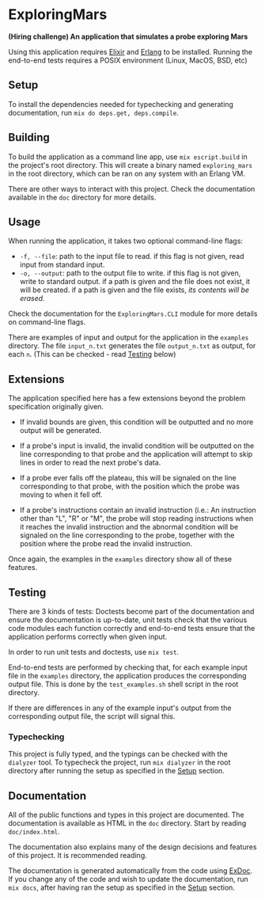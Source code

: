 # ExploringMars

**(Hiring challenge) An application that simulates a probe exploring Mars**

Using this application requires [Elixir](https://elixir-lang.org/) and
[Erlang](https://www.erlang.org/) to be installed. Running the end-to-end
tests requires a POSIX environment (Linux, MacOS, BSD, etc)

## Setup

To install the dependencies needed for typechecking and generating 
documentation, run `mix do deps.get, deps.compile`.

## Building

To build the application as a command line app, use `mix escript.build` in the
project's root directory. This will create a binary named `exploring_mars` in
the root directory, which can be ran on any system with an Erlang VM.

There are other ways to interact with this project. Check the documentation
available in the `doc` directory for more details.

## Usage

When running the application, it takes two optional command-line flags:

* `-f, --file`: path to the input file to read.
    if this flag is not given, read input from standard input.
* `-o, --output`: path to the output file to write.
    if this flag is not given, write to standard output.
    if a path is given and the file does not exist, it will be created.
    if a path is given and the file exists, *its contents will be erased*.
    
Check the documentation for the `ExploringMars.CLI` module for more details
on command-line flags.

There are examples of input and output for the application in the `examples`
directory. The file `input_n.txt` generates the file `output_n.txt` as output,
for each `n`. (This can be checked - read [Testing](#testing) below)

## Extensions

The application specified here has a few extensions beyond the problem 
specification originally given.

* If invalid bounds are given, this condition will be outputted and no more output
will be generated.

* If a probe's input is invalid, the invalid condition will be outputted on the 
line corresponding to that probe and the application will attempt to skip lines
in order to read the next probe's data.

* If a probe ever falls off the plateau, this will be signaled on the line 
corresponding to that probe, with the position which the probe was moving to
when it fell off.

* If a probe's instructions contain an invalid instruction (i.e.: An instruction
other than "L", "R" or "M", the probe will stop reading instructions when it
reaches the invalid instruction and the abnormal condition will be signaled on
the line corresponding to the probe, together with the position where the probe
read the invalid instruction.

Once again, the examples in the `examples` directory show all of these features.

## Testing
There are 3 kinds of tests: Doctests become part of the documentation and ensure
the documentation is up-to-date, unit tests check that the various code modules
each function correctly and end-to-end tests ensure that the application 
performs correctly when given input.

In order to run unit tests and doctests, use `mix test`.

End-to-end tests are performed by checking that, for each example input file in
the `examples` directory, the application produces the corresponding output file.
This is done by the `test_examples.sh` shell script in the root directory.

If there are differences in any of the example input's output from the 
corresponding output file, the script will signal this.

### Typechecking

This project is fully typed, and the typings can be checked with the `dialyzer`
tool. To typecheck the project, run `mix dialyzer` in the root directory after
running the setup as specified in the [Setup](#setup) section.

## Documentation

All of the public functions and types in this project are documented. The
documentation is available as HTML in the `doc` directory. Start by reading
`doc/index.html`.

The documentation also explains many of the design decisions and features of
this project. It is recommended reading.

The documentation is generated automatically from the code using 
[ExDoc](https://github.com/elixir-lang/ex_doc). If you change any of the 
code and wish to update the documentation, run `mix docs`, after having ran
the setup as specified in the [Setup](#setup) section.
